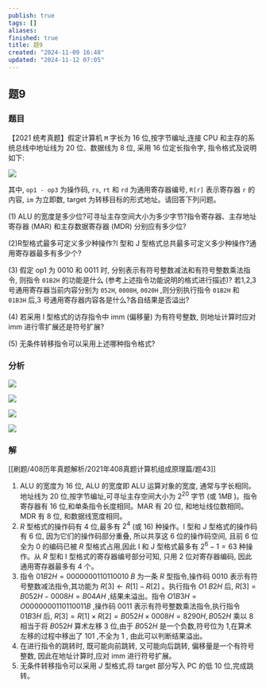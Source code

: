 ```yaml
---
publish: true
tags: []
aliases: 
finished: true
title: 题9
created: "2024-11-09 16:48"
updated: "2024-11-12 07:05"
---
```

## 题9
### 题目
【2021 统考真题】假定计算机 `M` 字长为 16 位,按字节编址,连接 CPU 和主存的系统总线中地址线为 20 位、数据线为 8 位, 采用 16 位定长指令字, 指令格式及说明如下:

![](https://img.hwenyi.tech/202411101653599.webp)

其中, `op1 - op3` 为操作码, `rs`, `rt` 和 `rd` 为通用寄存器编号, `R[r]` 表示寄存器 `r` 的内容, `im` 为立即数, target 为转移目标的形式地址。请回答下列问题。

(1) ALU 的宽度是多少位?可寻址主存空间大小为多少字节?指令寄存器、主存地址寄存器 (MAR) 和主存数据寄存器 (MDR) 分别应有多少位?

(2)R型格式最多可定义多少种操作?I 型和 J 型格式总共最多可定义多少种操作?通用寄存器最多有多少个?

(3) 假定 op1 为 0010 和 0011 时, 分别表示有符号整数减法和有符号整数乘法指令, 则指令 `01B2H` 的功能是什么 (参考上述指令功能说明的格式进行描述)? 若1,2,3 号通用寄存器当前内容分别为 `052H`, `0008H`, `0020H` ,则分别执行指令 `01B2H` 和 `01B3H` 后,3 号通用寄存器内容各是什么?各自结果是否溢出?

(4) 若采用 I 型格式的访存指令中 imm (偏移量) 为有符号整数, 则地址计算时应对 imm 进行零扩展还是符号扩展?

(5) 无条件转移指令可以采用上述哪种指令格式?
### 分析
![](https://img.hwenyi.tech/202411121500039.webp)

![](https://img.hwenyi.tech/202411121500293.webp)

![](https://img.hwenyi.tech/202411121500767.webp)

![](https://img.hwenyi.tech/202411121500187.webp)

### 解
[[刷题/408历年真题解析/2021年408真题计算机组成原理篇/题43]]
1. ALU 的宽度为 16 位, ALU 的宽度即 ALU 运算对象的宽度, 通常与字长相同。地址线为 20 位,按字节编址,可寻址主存空间大小为 ${2}^{20}$ 字节 (或 $1{MB}$ )。指令寄存器有 16 位,和单条指令长度相同。MAR 有 20 位, 和地址线位数相同。MDR 有 8 位, 和数据线宽度相同。
2. $R$ 型格式的操作码有 4 位,最多有 ${2}^{4}$ (或 16) 种操作。I 型和 J 型格式的操作码有 6 位, 因为它们的操作码部分重叠, 所以共享这 6 位的操作码空间, 且前 6 位全为 0 的编码已被 $R$ 型格式占用,因此 I 和 J 型格式最多有 ${2}^{6} - 1 = {63}$ 种操作。从 $R$ 型和 I 型格式的寄存器编号部分可知, 只用 2 位对寄存器编码, 因此通用寄存器最多有 4 个。
3. 指令 ${01}B2H = {0000000110110010}\;B$ 为一条 $R$ 型指令,操作码 0010 表示有符号整数减法指令,其功能为 $R\lbrack  3\rbrack   \leftarrow  R\lbrack  1\rbrack   - R\lbrack  2\rbrack$ 。执行指令 $O1\;B2H$ 后, $R\lbrack  3\rbrack   = B{052}H - {0008}H = B{04}{AH}$ ,结果未溢出。指令 $O1B3H = O{0000000110110011}B$ ,操作码 0011 表示有符号整数乘法指令,执行指令 ${01}B3H$ 后, $R\lbrack  3\rbrack   = R\lbrack  1\rbrack   \times  R\lbrack  2\rbrack   = B{052}H \times  {0008}H = {8290}H,B{052}H$ 乘以 8 相当于将 $B{052}H$ 算术左移 3 位,由于 $B{052}H$ 是一个负数,符号位为 1,在算术左移的过程中移出了 101 ,不全为 1 , 由此可以判断结果溢出。
4. 在进行指令的跳转时, 既可能向前跳转, 又可能向后跳转, 偏移量是一个有符号整数, 因此在地址计算时,应对 imm 进行符号扩展。
5. 无条件转移指令可以采用 $J$ 型格式,将 target 部分写入 PC 的低 10 位,完成跳转。